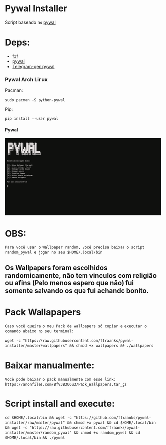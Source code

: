 # Pywal Installer
Script baseado no [pywal](https://github.com/dylanaraps/pywal)

# Deps:
- [fzf](https://github.com/junegunn/fzf)
- [pywal](https://github.com/dylanaraps/pywal)
- [Telegram-gen pywal](https://github.com/agnipau/telegram-palette-gen)

### Pywal Arch Linux
Pacman:
```
sudo pacman -S python-pywal
```

Pip:
```
pip install --user pywal
```

#### Pywal

<img src="PyWal.png">

# OBS:
```
Para você usar o Wallpaper random, você precisa baixar o script random_pywal e jogar no seu $HOME/.local/bin
```

## Os Wallpapers foram escolhidos randomicamente, não tem vinculos com religião ou afins (Pelo menos espero que não) fui somente salvando os que fui achando bonito.

# Pack Wallapapers
```
Caso você queira o meu Pack de wallpapers só copiar e executar o comando abaixo no seu terminal:

wget -c "https://raw.githubusercontent.com/ffraanks/pywal-installer/master/wallpapers" && chmod +x wallpapers && ./wallpapers
```

# Baixar manualmente:
```
Você pode baixar o pack manualmente com esse link:
https://anonfiles.com/BfV3B3U6u3/Pack_Wallpapers.tar_gz
```

# Script install and execute:
```
cd $HOME/.local/bin && wget -c "https://github.com/ffraanks/pywal-installer/raw/master/pywal" && chmod +x pywal && cd $HOME/.local/bin && wget -c "https://raw.githubusercontent.com/ffraanks/pywal-installer/master/random_pywal" && chmod +x random_pywal && cd $HOME/.local/bin && ./pywal
```
